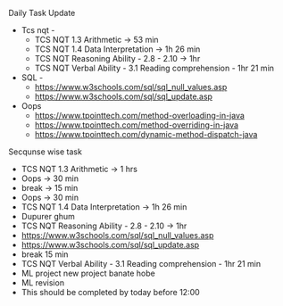 Daily Task Update
  - Tcs nqt -
      - TCS NQT 1.3 Arithmetic -> 53 min
      - TCS NQT 1.4 Data Interpretation -> 1h 26 min
      - TCS NQT Reasoning Ability - 2.8 - 2.10 -> 1hr
      - TCS NQT Verbal Ability - 3.1 Reading comprehension - 1hr 21 min
  - SQL -
      - https://www.w3schools.com/sql/sql_null_values.asp
      - https://www.w3schools.com/sql/sql_update.asp
  - Oops
      - https://www.tpointtech.com/method-overloading-in-java
      - https://www.tpointtech.com/method-overriding-in-java
      - https://www.tpointtech.com/dynamic-method-dispatch-java

Secqunse wise task 
  - TCS NQT 1.3 Arithmetic -> 1 hrs
  - Oops  ->  30 min
  - break -> 15 min
  - Oops  ->  30 min
  - TCS NQT 1.4 Data Interpretation -> 1h 26 min
  - Dupurer ghum
  - TCS NQT Reasoning Ability - 2.8 - 2.10 -> 1hr
  - https://www.w3schools.com/sql/sql_null_values.asp
  - https://www.w3schools.com/sql/sql_update.asp
  - break 15 min 
  - TCS NQT Verbal Ability - 3.1 Reading comprehension - 1hr 21 min
  - ML project new project banate hobe
  - ML revision
  - This should be completed by today before 12:00
    
